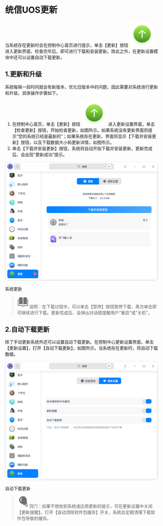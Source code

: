 # 统信UOS更新

当系统存在更新时会在控制中心首页进行提示，单击【更新】按钮 ![update](fig/update.svg) 进入更新界面，检查完毕后，即可进行下载和安装更新。除此之外，在更新设置模块中还可以设置自动下载更新。

## 1.更新和升级

系统每隔一段时间就会有新版本，优化旧版本中的问题，因此需要对系统进行更新和升级，具体操作步骤如下。

1. 在控制中心首页，单击【更新】按钮 ![update](fig/update.svg) 进入更新设置界面，单击【检查更新】按钮，开始检查更新，如图所示。如果系统没有更新界面将提示“您的系统已经是最新的”；如果系统存在更新，界面将显示【下载并安装更新】按钮，以及下载数据大小和更新详情，如图所示。
2. 单击【下载并安装更新】按钮，系统将自动开始下载并安装更新，更新完成后，会出现“更新成功”提示。

![img](fig/systemUpdate1.png) 

系统更新

> ![notes](fig/notes.svg)说明：在下载过程中，可以单击【暂停】按钮暂停下载，再次单击即可继续进行下载。更新完成后，会弹出对话框提醒用户“重启”或“关机”。

## 2.自动下载更新

除了手动更新系统外还可以设置自动下载更新。在控制中心更新设置界面，单击【更新设置】，打开【自动下载更新】，如图所示。当系统存在更新时，将自动下载数据。

![img](fig/systemUpdate2.png) 

自动下载更新

> ![tips](fig/tips.svg)窍门：如果不想收到系统或应用更新的提示，可在更新设置中关闭【更新提醒】。打开【自动清除软件包缓存】开关，系统会定期清理下载软件包导致的缓存。

